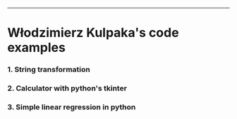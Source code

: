 ***
# Włodzimierz Kulpaka's code examples
### **1. String transformation**
### **2. Calculator with python's tkinter**
### **3. Simple linear regression in python**
